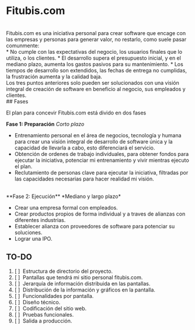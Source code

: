 # Fitubis.com
<br>
Fitubis.com es una iniciativa personal para crear software que encage con las empresas y personas para generar valor, no restarlo, como suele pasar comunmente:
<br>
* No cumple con las expectativas del negocio, los usuarios finales que lo utiliza, o los clientes.
* El desarrollo supera el presupuesto inicial, y en el mediano plazo, aumenta los gastos pasivos para su mantenimiento.
* Los tiempos de desarrollo son extendidos, las fechas de entrega no cumplidas, la frustración aumenta y la calidad baja.

<br>
Los tres puntos anteriores solo pueden ser solucionados con una visión integral de creación de software en beneficio al negocio, sus empleados y clientes.
<br>
## Fases

El plan para concevir Fitubis.com está divido en dos fases

**Fase 1: Preparación** *Corto plazo*

* Entrenamiento personal en el área de negocios, tecnología y humana para crear una visión integral de desarrollo de software única y la capacidad de llevarla a cabo, esto diferenciará el servicio.
* Obtención de ordenes de trabajo individuales, para obtener fondos para ejecutar la iniciativa, potenciar mi entrenamiento y vivir mientras ejecuto el plan.
* Reclutamiento de personas clave para ejecutar la iniciativa, filtradas por las capacidades necesarias para hacer realidad mi visión.

<br>
**Fase 2: Ejecución** *Mediano y largo plazo*

* Crear una empresa formal con empleados.
* Crear productos propios de forma individual y a traves de alianzas con diferentes industrias.
* Establecer alianza con proveedores de software para potenciar su soluciones.
* Lograr una IPO.

## TO-DO

1. [ ]  Estructura de directorio del proyecto.
2. [ ]  Pantallas que tendrá mi sitio personal fitubis.com.
3. [ ]  Jerarquía de información distribuida en las pantallas.
4. [ ]  Distribución de la información y gráficos en la pantalla.
5. [ ]  Funcionalidades por pantalla.
6. [ ]  Diseño técnico.
7. [ ]  Codificación del sitio web.
8. [ ]  Pruebas funcionales. 
9. [ ]  Salida a producción.